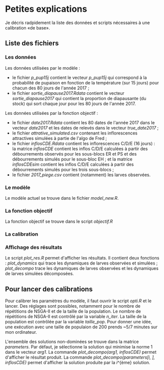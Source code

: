 # Petites explications

Je décris radpidement la liste des données et scripts nécessaires à une calibration «de base».

## Liste des fichiers

### Les données

Les données utilisées par le modèle :

+ le fichier *p_pup15j* contient le vecteur *p_pup15j* qui correspond à la probabilité de pupaison en fonction de la température (sur 15 jours) pour chacun des 80 jours de l'année 2017 ;
+ le fichier *sortie_diapause2017.Rdata* contient le vecteur *sortie_diapause2017* qui contient la proportion de diapausante (du stock) qui sort chaque jour pour les 80 jours de l'année 2017.

Les données utilisées par la fonction objectif :

+ le fichier *date2017.Rdata* contient les 80 dates de l'année 2017 dans le vecteur *date2017* et les dates de relevés dans le vecteur *true_date2017* ;
+ le fichier *attrative_simulated.csv* contenant les inflorescences attractives simulées à partie de l'algo de Fred ;
+ le fichier *inflosCDE.Rdata* contient les inflorescences C/D/E (16 jours) : la matrice *inflosCDE* contient les inflos C/D/E calculées à partir des débourrements observés pour les sous-blocs ER et PS et des débourrements simulés pour le sous-bloc EH ; et la matrice *inflosCDEsim* contient les inflos C/D/E calculées à partir des débourrements simulés pour les trois sous-blocs ;
+ le fichier *2017_piege.csv* contient (notamment) les larves observées.

### Le modèle

Le modèle actuel se trouve dans le fichier *model_new.R*.

### La fonction objectif

La fonction objectif se trouve dans le script *objectif.R*


### La calibration


### Affichage des résultats

Le script *plot_res.R* permet d'afficher les résultats.
Il contient deux fonctions : *plot_dynamics* qui trace les dynamiques de larves observées et simulées ; *plot_decompo* trace les dynamiques de larves observées et les dynamiques de larves simulées décomposées.

## Pour lancer des calibrations

Pour calibrer les paramètres du modèle, il faut ouvrir le script *opti.R* et le lancer.
Des réglages sont possibles, notamment pour le nombre de répétitions de NSGA-II et de la taille de la population.
Le nombre de répétitions de NSGA-II est contrôlé par la variable *n_iter*.
La taille de la population est contrôlée par la variable *taille_pop*.
Pour donner une idée, une exécution avec une taille de populaion de 200 prends ~5/7 minutes sur mon ordinateur.

L'ensemble des solutions non-dominées se trouve dans la matrice *parameters*. Par défaut, je sélectionne la solution qui minimise la norme 1 dans le vecteur *arg1*.
La commande *plot_decompo(arg1, inflosCDE)* permet d'afficher le résultat produit.
La commande *plot_decompo(parameters[i, ], inflosCDE)* permet d'afficher la solution produite par la *i*^{ème} solution.
